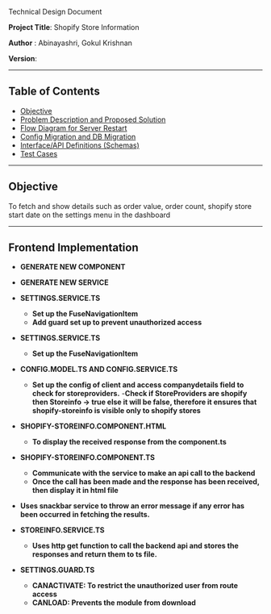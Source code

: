Technical Design Document

**Project Title**: Shopify Store Information 

**Author** : Abinayashri, Gokul Krishnan

**Version**:

---

## Table of Contents

- [Objective](#objective)
- [Problem Description and Proposed Solution](#problem-description-and-proposed-solution)
- [Flow Diagram for Server Restart](#flow-diagram-for-server-restart)
- [Config Migration and DB Migration](#config-migration-and-db-migration)
- [Interface/API Definitions (Schemas)](#interfaceapi-definitions-schemas)
- [Test Cases](#test-cases)
  
---

## **Objective**

  To fetch and show details such as order value, order count, shopify store start date on the settings menu in the dashboard
  
---

## **Frontend Implementation**

- **GENERATE NEW COMPONENT**

- **GENERATE NEW SERVICE**

- **SETTINGS.SERVICE.TS**
  - **Set up the FuseNavigationItem**
  - **Add guard set up to prevent unauthorized access**
 
- **SETTINGS.SERVICE.TS**
  - **Set up the FuseNavigationItem**

- **CONFIG.MODEL.TS AND CONFIG.SERVICE.TS**
  - **Set up the config of client and access companydetails field to check for storeproviders.**
  -**Check if StoreProviders are shopify then Storeinfo -> true else it will be false, therefore it ensures that shopify-storeinfo is visible only to shopify stores**
    
- **SHOPIFY-STOREINFO.COMPONENT.HTML**
  - **To display the received response from the component.ts**

- **SHOPIFY-STOREINFO.COMPONENT.TS**
  - **Communicate with the service to make an api call to the backend**
  - **Once the call has been made and the response has been received, then display it in html file**
- **Uses snackbar service to throw an error message if any error has been occurred in fetching the results.**
  
- **STOREINFO.SERVICE.TS**
  - **Uses http get function to call the backend api and stores the responses and return them to ts file.**

- **SETTINGS.GUARD.TS**
  - **CANACTIVATE: To restrict the unauthorized user from route access**
  - **CANLOAD: Prevents the module from download**

